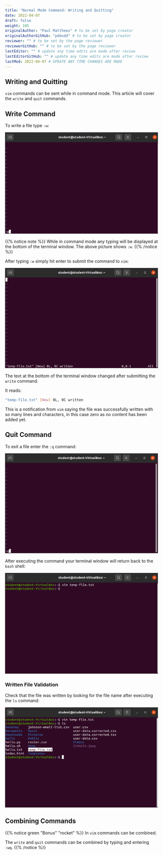 ```yaml
---
title: "Normal Mode Command: Writing and Quitting"
date: 2022-04-07
draft: false
weight: 105
originalAuthor: "Paul Matthews" # to be set by page creator
originalAuthorGitHub: "pdmxdd" # to be set by page creator
reviewer: "" # to be set by the page reviewer
reviewerGitHub: "" # to be set by the page reviewer
lastEditor: "" # update any time edits are made after review
lastEditorGitHub: "" # update any time edits are made after review
lastMod: 2022-04-07 # UPDATE ANY TIME CHANGES ARE MADE
---
```


## Writing and Quitting

`vim` commands can be sent while in command mode. This article will cover the `write` and `quit` commands.

## Write Command

To write a file type `:w`:

![vim :w picture](pictures/vim-w.png?classes=border)

{{% notice note %}}
While in command mode any typing will be displayed at the bottom of the terminal window. The above picture shows `:w`.
{{% /notice %}}

After typing `:w` simply hit enter to submit the command to `vim`:

![vim :w enter picture](pictures/vim-w-enter.png?classes=border)

The text at the bottom of the terminal window changed after submitting the `write` command.

It reads:

```bash
"temp-file.txt" [New] 0L, 0C written
```

This is a notification from `vim` saying the file was successfully written with so many lines and characters, in this case zero as no content has been added yet.

## Quit Command

To exit a file enter the `:q` command:

![vim :q picture](pictures/vim-q.png?classes=border)

After executing the command your terminal window will return back to the `bash` shell:

![vim :q enter picture](pictures/vim-q-enter.png?classes=border)

### Written File Validation

Check that the file was written by looking for the file name after executing the `ls` command:

![ls output](pictures/ls.png?classes=border)

## Combining Commands

{{% notice green "Bonus" "rocket" %}}
In `vim` commands can be combined.

The `write` and `quit` commands can be combined by typing and entering `:wq`.
{{% /notice %}}